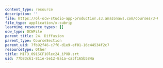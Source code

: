```yaml
---
content_type: resource
description: ''
file: https://ol-ocw-studio-app-production.s3.amazonaws.com/courses/3-091sc-introduction-to-solid-state-chemistry-fall-2010/77b83c61811e5e128a1aca3f165b584a_MIT3_091SCF10lec24_iPOD.vtt
file_type: application/x-subrip
learning_resource_types: []
ocw_type: OCWFile
parent_title: 24. Diffusion
parent_type: CourseSection
parent_uid: 7fb92f46-c7f6-d1e9-ef01-16c44534f2c7
resourcetype: Other
title: MIT3_091SCF10lec24_iPOD.srt
uid: 77b83c61-811e-5e12-8a1a-ca3f165b584a
---
```

